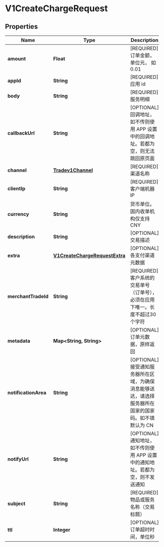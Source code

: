 
# V1CreateChargeRequest

## Properties
Name | Type | Description | Notes
------------ | ------------- | ------------- | -------------
**amount** | **Float** | [REQUIRED] 订单金额，单位元， 如 0.01 | 
**appId** | **String** | [REQUIRED] 应用 id | 
**body** | **String** | [REQUIRED] 服务明细 | 
**callbackUrl** | **String** | [OPTIONAL] 回调地址，如不传则使用 APP 设置中的回调地址。若都为空，则无法跳回原页面 | 
**channel** | [**Tradev1Channel**](Tradev1Channel.md) | [REQUIRED] 渠道名称 | 
**clientIp** | **String** | [REQUIRED] 客户端机器 IP | 
**currency** | **String** | 货币单位。国内收单机构仅支持 CNY | 
**description** | **String** | [OPTIONAL] 交易描述 | 
**extra** | [**V1CreateChargeRequestExtra**](V1CreateChargeRequestExtra.md) | [OPTIONAL] 各支付渠道元数据 |  [optional]
**merchantTradeId** | **String** | [REQUIRED] 客户系统的交易单号（订单号），必须在应用下唯一。长度不超过30个字符 | 
**metadata** | **Map&lt;String, String&gt;** | [OPTIONAL] 订单元数据，原样返回 |  [optional]
**notificationArea** | **String** | [OPTIONAL] 接受通知服务器所在区域，为确保消息能够送达，请选择服务器所在国家的国家码。如不填默认为 CN | 
**notifyUrl** | **String** | [OPTIONAL] 通知地址，如不传则使用 APP 设置中的通知地址。若都为空，则不发送通知 | 
**subject** | **String** | [REQUIRED] 物品或服务名称（交易标题） | 
**ttl** | **Integer** | [OPTIONAL] 订单超时时间，单位秒 | 



